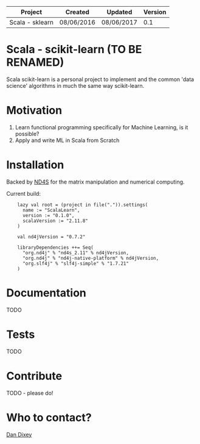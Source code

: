 
| Project          | Created    | Updated    | Version |
|------------------|------------|------------|---------|
| Scala - sklearn  | 08/06/2016 | 08/06/2017 | 0.1     |

# Scala - scikit-learn (TO BE RENAMED)

Scala scikit-learn is a personal project to implement and the common 'data science' algorithms in much the same way scikit-learn. 

# Motivation

1.  Learn functional programming specifically for Machine Learning, is it possible?
2.  Apply and write ML in Scala from Scratch

# Installation

Backed by [ND4S](https://github.com/deeplearning4j/nd4s) for the matrix manipulation and numerical computing.

Current build:

```
    lazy val root = (project in file(".")).settings(
      name := "ScalaLearn",
      version := "0.1.0",
      scalaVersion := "2.11.8"
    )
    
    val nd4jVersion = "0.7.2"
    
    libraryDependencies ++= Seq(
      "org.nd4j" % "nd4s_2.11" % nd4jVersion,
      "org.nd4j" % "nd4j-native-platform" % nd4jVersion,
      "org.slf4j" % "slf4j-simple" % "1.7.21"
    )
```

# Documentation

TODO

# Tests

TODO

# Contribute

TODO - please do!

# Who to contact?

[Dan Dixey](mailto:dan.dixey@gmail.com)
